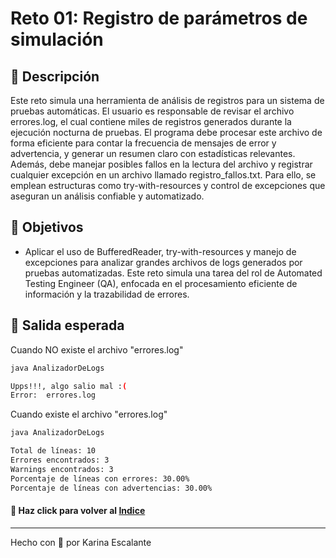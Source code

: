 # Reto 01: Registro de parámetros de simulación

## 🤍 Descripción
Este reto simula una herramienta de análisis de registros para un sistema de pruebas automáticas. El usuario es responsable de revisar el archivo errores.log, el cual contiene miles de registros generados durante la ejecución nocturna de pruebas. El programa debe procesar este archivo de forma eficiente para contar la frecuencia de mensajes de error y advertencia, y generar un resumen claro con estadísticas relevantes. Además, debe manejar posibles fallos en la lectura del archivo y registrar cualquier excepción en un archivo llamado registro_fallos.txt. Para ello, se emplean estructuras como try-with-resources y control de excepciones que aseguran un análisis confiable y automatizado.

## 🤍 Objetivos
- Aplicar el uso de BufferedReader, try-with-resources y manejo de excepciones para analizar grandes archivos de logs generados por pruebas automatizadas. Este reto simula una tarea del rol de Automated Testing Engineer (QA), enfocada en el procesamiento eficiente de información y la trazabilidad de errores.

## 🤍 Salida esperada
Cuando NO existe el archivo "errores.log"
```bash
java AnalizadorDeLogs 

Upps!!!, algo salio mal :( 
Error:  errores.log


```

Cuando  existe el archivo "errores.log"
```bash
java AnalizadorDeLogs   

Total de líneas: 10
Errores encontrados: 3
Warnings encontrados: 3
Porcentaje de líneas con errores: 30.00%
Porcentaje de líneas con advertencias: 30.00%

```
#### 🤍 Haz click para volver al [Indice](https://github.com/KatyE0/Curso_Java_G1/blob/main/README.md#-primer-m%C3%B3dulo-)

---
Hecho con 🤍 por Karina Escalante